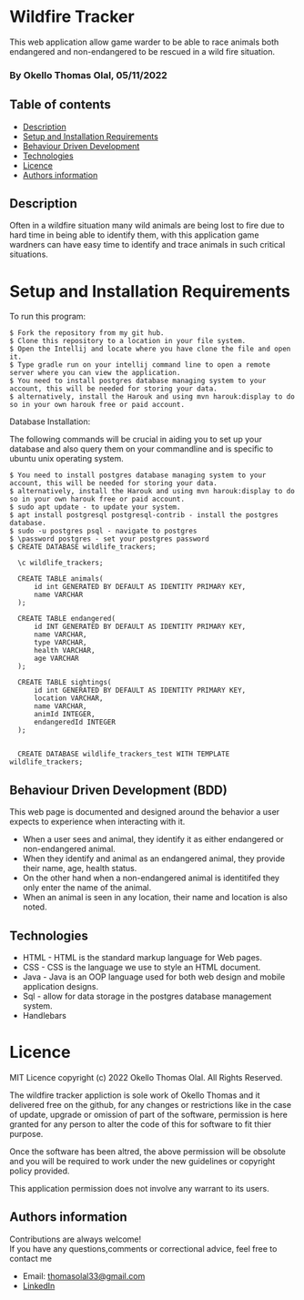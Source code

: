 # Wildfire Tracker

This web application allow game warder to be able to race animals both endangered and non-endangered to be rescued in a wild fire situation.

### By Okello Thomas Olal, 05/11/2022


## Table of contents
* [Description](#description)
* [Setup and Installation Requirements](#setup)
* [Behaviour Driven Development](#BDD)
* [Technologies](#technologies)
* [Licence](#licence)
* [Authors information](#contact)

## Description

Often in a wildfire situation many wild animals are being lost to fire due to hard time in being able to identify them, with this application game wardners can have easy time to identify and trace animals in such critical situations.

# Setup and Installation Requirements
To run this program:

```
$ Fork the repository from my git hub.
$ Clone this repository to a location in your file system.
$ Open the Intellij and locate where you have clone the file and open it. 
$ Type gradle run on your intellij command line to open a remote server where you can view the application. 
$ You need to install postgres database managing system to your account, this will be needed for storing your data.
$ alternatively, install the Harouk and using mvn harouk:display to do so in your own harouk free or paid account. 
```

Database Installation:

The following commands will be crucial in aiding you to set up your database and also query them on your commandline 
and is specific to ubuntu unix operating system.  

```
$ You need to install postgres database managing system to your account, this will be needed for storing your data.
$ alternatively, install the Harouk and using mvn harouk:display to do so in your own harouk free or paid account. 
$ sudo apt update - to update your system. 
$ apt install postgresql postgresql-contrib - install the postgres database. 
$ sudo -u postgres psql - navigate to postgres 
$ \password postgres - set your postgres password
$ CREATE DATABASE wildlife_trackers;
  
  \c wildlife_trackers;
  
  CREATE TABLE animals(
      id int GENERATED BY DEFAULT AS IDENTITY PRIMARY KEY,
      name VARCHAR
  );
  
  CREATE TABLE endangered(
      id INT GENERATED BY DEFAULT AS IDENTITY PRIMARY KEY,
      name VARCHAR,
      type VARCHAR,
      health VARCHAR,
      age VARCHAR
  );
  
  CREATE TABLE sightings(
      id int GENERATED BY DEFAULT AS IDENTITY PRIMARY KEY,
      location VARCHAR,
      name VARCHAR,
      animId INTEGER,
      endangeredId INTEGER
  );
  
  
  CREATE DATABASE wildlife_trackers_test WITH TEMPLATE wildlife_trackers; 
```


## Behaviour Driven Development (BDD)
This web page is documented and designed around the behavior a user expects to experience when interacting with it.

- When a user sees and animal, they identify it as either endangered or non-endangered animal.
- When they identify and animal as an endangered animal, they provide their name, age, health status.
- On the other hand when a non-endangered animal is identitifed they only enter the name of the animal.
- When an animal is seen in any location, their name and location is also noted.

## Technologies
* HTML - HTML is the standard markup language for Web pages.
* CSS - CSS is the language we use to style an HTML document.
* Java - Java is an OOP language used for both web design and mobile application designs. 
* Sql - allow for data storage in the postgres database management system. 
* Handlebars

# Licence
MIT Licence 
copyright (c) 2022 Okello Thomas Olal. All Rights Reserved.

The wildfire tracker appliction is sole work of Okello Thomas and it delivered free on the github, for any changes or restrictions
like in the case of update, upgrade or omission of part of the software, permission is here granted for any person to alter the code of this 
for software to fit thier purpose. 

Once the software has been altred, the above permission will be obsolute and you will be required to work under the new guidelines or 
copyright policy provided. 

This application permission does not involve any warrant to its users. 


## Authors information
Contributions are always welcome!  
If you have any questions,comments or correctional advice, feel free to contact me
* Email: thomasolal33@gmail.com
* [LinkedIn](https://www.linkedin.com/in/thomas-okello-533313161/)